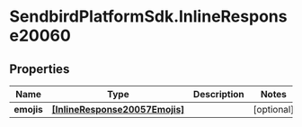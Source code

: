 # SendbirdPlatformSdk.InlineResponse20060

## Properties

Name | Type | Description | Notes
------------ | ------------- | ------------- | -------------
**emojis** | [**[InlineResponse20057Emojis]**](InlineResponse20057Emojis.md) |  | [optional] 


